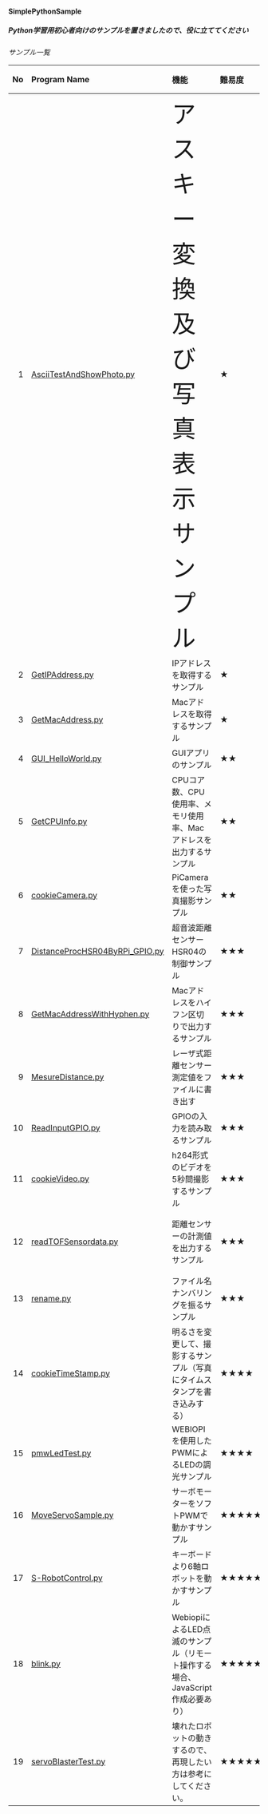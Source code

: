 <H4>SimplePythonSample

<h5>Python学習用初心者向けのサンプルを置きましたので、役に立ててください
<h6>サンプル一覧

| No | Program Name | 機能 | 難易度 | 使用ライブラリ | 備考 |  
|---:|:---|:---|:---|:---|:---|
|1|[AsciiTestAndShowPhoto.py](https://github.com/akeyi2018/SimplePythonSample/blob/master/AsciiTestAndShowPhoto.py)|<font size=9>アスキー変換及び写真表示サンプル</font>|★|||
|2|[GetIPAddress.py](https://github.com/akeyi2018/SimplePythonSample/blob/master/GetIPAddress.py)|IPアドレスを取得するサンプル|★|netifaces||
|3|[GetMacAddress.py](https://github.com/akeyi2018/SimplePythonSample/blob/master/GetMacAddress.py)|Macアドレスを取得するサンプル|★|uuid||
|4|[GUI_HelloWorld.py](https://github.com/akeyi2018/SimplePythonSample/blob/master/GUI_HelloWorld.py)|GUIアプリのサンプル|★★|tkinter||
|5|[GetCPUInfo.py](https://github.com/akeyi2018/SimplePythonSample/blob/master/GetCPUInfo.py)|CPUコア数、CPU使用率、メモリ使用率、Macアドレスを出力するサンプル|★★|psutil||
|6|[cookieCamera.py](https://github.com/akeyi2018/SimplePythonSample/blob/master/cookieCamera.py)|PiCameraを使った写真撮影サンプル|★★|picamera||
|7|[DistanceProcHSR04ByRPi_GPIO.py](https://github.com/akeyi2018/SimplePythonSample/blob/master/DistanceProcHSR04ByRPi_GPIO.py)|超音波距離センサーHSR04の制御サンプル|★★★||超音波距離センサーモジュール|
|8|[GetMacAddressWithHyphen.py](https://github.com/akeyi2018/SimplePythonSample/blob/master/GetMacAddressWithHyphen.py)|Macアドレスをハイフン区切りで出力するサンプル|★★★|uuid, re||
|9|[MesureDistance.py](https://github.com/akeyi2018/SimplePythonSample/blob/master/MesureDistance.py)|レーザ式距離センサー測定値をファイルに書き出す|★★★|VL53L0X|レーザー測距センサモジュール（TOF）|
|10|[ReadInputGPIO.py](https://github.com/akeyi2018/SimplePythonSample/blob/master/ReadInputGPIO.py)|GPIOの入力を読み取るサンプル|★★★||GPIO配線必要あり|
|11|[cookieVideo.py](https://github.com/akeyi2018/SimplePythonSample/blob/master/cookieVideo.py)|h264形式のビデオを5秒間撮影するサンプル|★★★|picamera||
|12|[readTOFSensordata.py](https://github.com/akeyi2018/SimplePythonSample/blob/master/readTOFSensordata.py)|距離センサーの計測値を出力するサンプル|★★★|smbus|レーザー測距センサモジュール（TOF）|
|13|[rename.py](https://github.com/akeyi2018/SimplePythonSample/blob/master/rename.py)|ファイル名ナンバリングを振るサンプル|★★★|||
|14|[cookieTimeStamp.py](https://github.com/akeyi2018/SimplePythonSample/blob/master/cookieTimeStamp.py)|明るさを変更して、撮影するサンプル（写真にタイムスタンプを書き込みする）|★★★★|picamera, datetime||
|15|[pmwLedTest.py](https://github.com/akeyi2018/SimplePythonSample/blob/master/pmwLedTest.py)|WEBIOPIを使用したPWMによるLEDの調光サンプル|★★★★|wiringpi, webiopi|PWM制御あり|
|16|[MoveServoSample.py](https://github.com/akeyi2018/SimplePythonSample/blob/master/MoveServoSample.py)|サーボモーターをソフトPWMで動かすサンプル|★★★★★|wiringpi, webiopi||
|17|[S-RobotControl.py](https://github.com/akeyi2018/SimplePythonSample/blob/master/S-RobotControl.py)|キーボードより6軸ロボットを動かすサンプル|★★★★★|pynput, pigpio|6軸ロボット必要|
|18|[blink.py](https://github.com/akeyi2018/SimplePythonSample/blob/master/blink.py)|WebiopiによるLED点滅のサンプル（リモート操作する場合、JavaScript作成必要あり）|★★★★★|webiopi|別途JavascriptとHTML作成必要あり|
|19|[servoBlasterTest.py](https://github.com/akeyi2018/SimplePythonSample/blob/master/servoBlasterTest.py)|壊れたロボットの動きするので、再現したい方は参考にしてください。|★★★★★||servodコマンドを使ったロボット操作|
